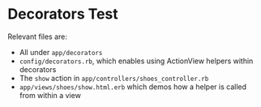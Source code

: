 # Decorators Test

Relevant files are:

* All under ```app/decorators```
* ```config/decorators.rb```, which enables using ActionView helpers within decorators
* The ```show``` action in ```app/controllers/shoes_controller.rb```
* ```app/views/shoes/show.html.erb``` which demos how a helper is called from within a view